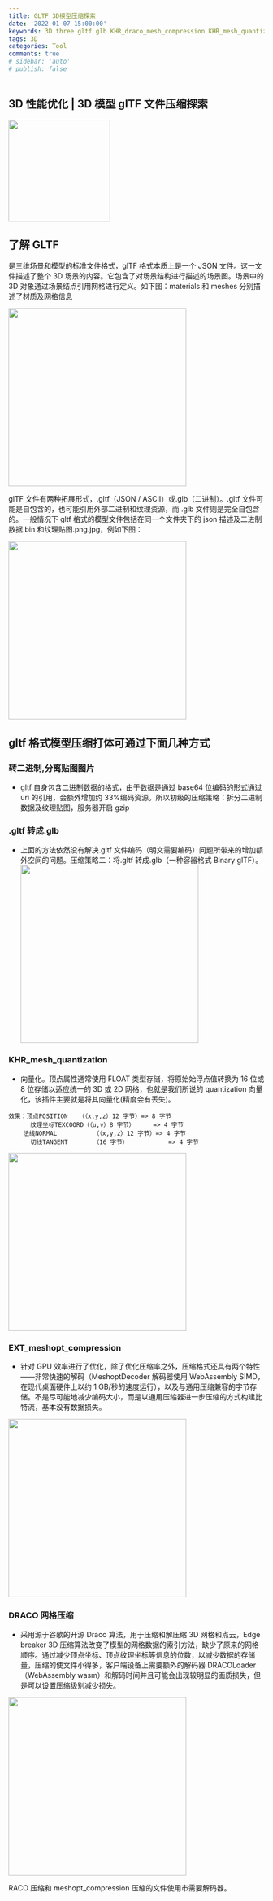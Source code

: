 ```yaml
---
title: GLTF 3D模型压缩探索
date: '2022-01-07 15:00:00'
keywords: 3D three gltf glb KHR_draco_mesh_compression KHR_mesh_quantization
tags: 3D
categories: Tool
comments: true
# sidebar: 'auto'
# publish: false
---
```


## 3D 性能优化 | 3D 模型 glTF 文件压缩探索

<div class="center">
<img class="mcenter" style="height: 200px" src="https://gitee.com/lightzhu/picgo/raw/master/blog-thumbnail.png" />
</div>
<!-- more -->

## 了解 GLTF

是三维场景和模型的标准文件格式，glTF 格式本质上是一个 JSON 文件。这一文件描述了整个 3D 场景的内容。它包含了对场景结构进行描述的场景图。场景中的 3D 对象通过场景结点引用网格进行定义。如下图：materials 和 meshes 分别描述了材质及网格信息

<div class="center">
<img style="height: 350px" src="https://gitee.com/lightzhu/picgo/raw/master/gltf元素json.png" />
</div>

glTF 文件有两种拓展形式，.gltf（JSON / ASCII）或.glb（二进制）。.gltf 文件可能是自包含的，也可能引用外部二进制和纹理资源，而 .glb 文件则是完全自包含的。一般情况下 gltf 格式的模型文件包括在同一个文件夹下的 json 描述及二进制数据.bin 和纹理贴图.png\.jpg，例如下图：

<div class="center">
<img style="height: 350px" src="https://gitee.com/lightzhu/picgo/raw/master/gltf文件构成.jpg" />
</div>

## gltf 格式模型压缩打体可通过下面几种方式

### 转二进制,分离贴图图片

- gltf 自身包含二进制数据的格式，由于数据是通过 base64 位编码的形式通过 uri 的引用，会额外增加约 33%编码资源。所以初级的压缩策略：拆分二进制数据及纹理贴图，服务器开启 gzip

### .gltf 转成.glb

- 上面的方法依然没有解决.gltf 文件编码（明文需要编码）问题所带来的增加额外空间的问题。压缩策略二：将.gltf 转成.glb（一种容器格式 Binary glTF）。
  <div class="center">
  <img style="height: 350px" src="https://gitee.com/lightzhu/picgo/raw/master/gltftoglb.png" />
  </div>

### KHR_mesh_quantization

- 向量化。顶点属性通常使用 FLOAT 类型存储，将原始始浮点值转换为 16 位或 8 位存储以适应统一的 3D 或 2D 网格，也就是我们所说的 quantization 向量化，该插件主要就是将其向量化(精度会有丢失)。

```
效果：顶点POSITION	（（x,y,z）12 字节）=> 8 字节
	  纹理坐标TEXCOORD（（u,v）8 字节）	  => 4 字节
    法线NORMAL		  （（x,y,z）12 字节）=> 4 字节
	  切线TANGENT		  （16 字节）	        => 4 字节
```

<div class="center">
<img style="height: 350px" src="https://gitee.com/lightzhu/picgo/raw/master/glbtoquantization.png" />
</div>

### EXT_meshopt_compression

- 针对 GPU 效率进行了优化，除了优化压缩率之外，压缩格式还具有两个特性——非常快速的解码（MeshoptDecoder 解码器使用 WebAssembly SIMD，在现代桌面硬件上以约 1 GB/秒的速度运行），以及与通用压缩兼容的字节存储。不是尽可能地减少编码大小，而是以通用压缩器进一步压缩的方式构建比特流，基本没有数据损失。

<div class="center">
<img style="height: 350px" src="https://gitee.com/lightzhu/picgo/raw/master/meshopt-compression.png" />
</div>

### DRACO 网格压缩

- 采用源于谷歌的开源 Draco 算法，用于压缩和解压缩 3D 网格和点云，Edge breaker 3D 压缩算法改变了模型的网格数据的索引方法，缺少了原来的网格顺序。通过减少顶点坐标、顶点纹理坐标等信息的位数，以减少数据的存储量，压缩的使文件小得多，客户端设备上需要额外的解码器 DRACOLoader（WebAssembly wasm）和解码时间并且可能会出现较明显的画质损失，但是可以设置压缩级别减少损失。

<div class="center">
<img style="height: 350px" src="https://gitee.com/lightzhu/picgo/raw/master/glbtodraco.png" />
</div>

RACO 压缩和 meshopt_compression 压缩的文件使用市需要解码器。
